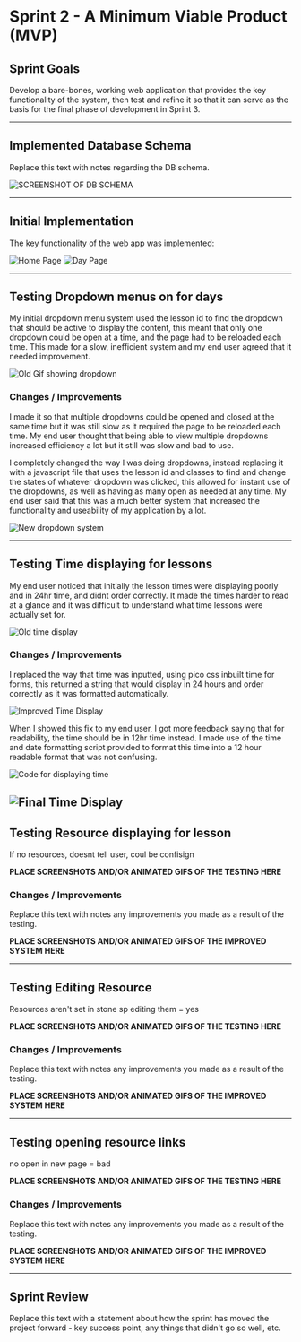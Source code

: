 # Sprint 2 - A Minimum Viable Product (MVP)


## Sprint Goals

Develop a bare-bones, working web application that provides the key functionality of the system, then test and refine it so that it can serve as the basis for the final phase of development in Sprint 3.


---

## Implemented Database Schema

Replace this text with notes regarding the DB schema.

![SCREENSHOT OF DB SCHEMA](screenshots/example.png)


---

## Initial Implementation

The key functionality of the web app was implemented:

![Home Page](screenshots/OldMVPHome.png)
![Day Page](<screenshots/Old Dropdown.png>)

---

## Testing Dropdown menus on for days

My initial dropdown menu system used the lesson id to find the dropdown that should be active to display the content, this meant that only one dropdown could be open at a time, and the page had to be reloaded each time. This made for a slow, inefficient system and my end user agreed that it needed improvement.

![Old Gif showing dropdown](screenshots/OldDrowdownDemo.gif)

### Changes / Improvements

I made it so that multiple dropdowns could be opened and closed at the same time but it was still slow as it required the page to be reloaded each time. My end user thought that being able to view multiple dropdowns increased efficiency a lot but it still was slow and bad to use.

I completely changed the way I was doing dropdowns, instead replacing it with a javascript file that uses the lesson id and classes to find and change the states of whatever dropdown was clicked, this allowed for instant use of the dropdowns, as well as having as many open as needed at any time. My end user said that this was a much better system that increased the functionality and useability of my application by a lot.

![New dropdown system](screenshots/NewDropdown.gif)


---

## Testing Time displaying for lessons

My end user noticed that initially the lesson times were displaying poorly and in 24hr time, and didnt order correctly. It made the times harder to read at a glance and it was difficult to understand what time lessons were actually set for.

![Old time display](<screenshots/Old Time.png>)

### Changes / Improvements

I replaced the way that time was inputted, using pico css inbuilt time for forms, this returned a string that would display in 24 hours and order correctly as it was formatted automatically.

![Improved Time Display](screenshots/ImprovedOldTime.png)

When I showed this fix to my end user, I got more feedback saying that for readability, the time should be in 12hr time instead. I made use of the time and date formatting script provided to format this time into a 12 hour readable format that was not confusing.

![Code for displaying time](<screenshots/Time Display.png>)

![Final Time Display](screenshots/FixedTime.png)
---

## Testing Resource displaying for lesson

If no resources, doesnt tell user, coul be confisign

**PLACE SCREENSHOTS AND/OR ANIMATED GIFS OF THE TESTING HERE**

### Changes / Improvements

Replace this text with notes any improvements you made as a result of the testing.

**PLACE SCREENSHOTS AND/OR ANIMATED GIFS OF THE IMPROVED SYSTEM HERE**


---

## Testing Editing Resource

Resources aren't set in stone sp editing them = yes

**PLACE SCREENSHOTS AND/OR ANIMATED GIFS OF THE TESTING HERE**

### Changes / Improvements

Replace this text with notes any improvements you made as a result of the testing.

**PLACE SCREENSHOTS AND/OR ANIMATED GIFS OF THE IMPROVED SYSTEM HERE**


---

## Testing opening resource links

no open in new page = bad

**PLACE SCREENSHOTS AND/OR ANIMATED GIFS OF THE TESTING HERE**

### Changes / Improvements

Replace this text with notes any improvements you made as a result of the testing.

**PLACE SCREENSHOTS AND/OR ANIMATED GIFS OF THE IMPROVED SYSTEM HERE**


---

## Sprint Review

Replace this text with a statement about how the sprint has moved the project forward - key success point, any things that didn't go so well, etc.

